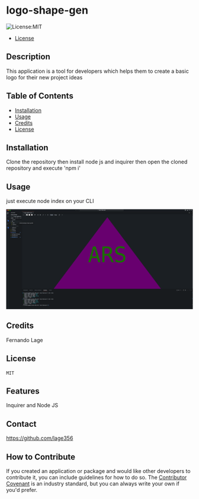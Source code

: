 # logo-shape-gen 
  ![License:MIT](https://img.shields.io/badge/License-MIT-yellow.svg)
  - [License](#license)

  ## Description
   
  This application is a tool for developers which helps them to create a basic logo for their new project ideas

  ## Table of Contents
  
  - [Installation](#installation)
  - [Usage](#usage)
  - [Credits](#credits)
  - [License](#license)
  
  ## Installation

  Clone the repository then install node js and inquirer then open the cloned repository and execute 'npm i'

  ## Usage

  just execute node index on your CLI

  ![Screenshot](screenshot.png)

  ## Credits
  
  Fernando Lage
  
  ## License
    MIT

  ## Features
  
  Inquirer and Node JS
  
  ## Contact 
  https://github.com/lage356

  ## How to Contribute
  
  If you created an application or package and would like other developers to contribute it, you can include guidelines for how to do so. The [Contributor Covenant](https://www.contributor-covenant.org/) is an industry standard, but you can always write your own if you'd prefer.
  
  
